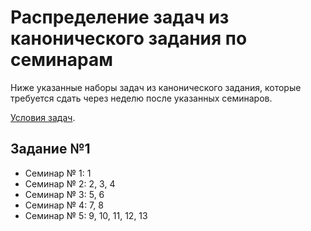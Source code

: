 # Распределение задач из канонического задания по семинарам

Ниже указанные наборы задач из канонического задания, которые требуется сдать через неделю после указанных семинаров.

[Условия задач](https://www.notion.so/fada7cef7d0b4d779cf440e05b6be8db).

## Задание №1

- Семинар № 1: 1
- Семинар № 2: 2, 3, 4
- Семинар № 3: 5, 6
- Семинар № 4: 7, 8
- Семинар № 5: 9, 10, 11, 12, 13
